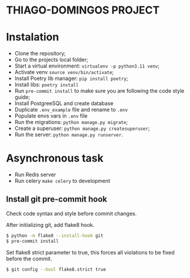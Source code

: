 # THIAGO-DOMINGOS PROJECT

# Instalation

- Clone the repository;
- Go to the projects local folder;
- Start a virtual environment: `virtualenv -p python3.11 venv`;
- Activate venv `source venv/bin/activate`;
- Install Poetry lib manager: `pip install poetry`;
- Install libs: `poetry install`
- Run `pre-commit install` to make sure you are following the code style guide;
- Install PostgreeSQL and create database
- Duplicate `.env_example` file and rename to `.env`
- Populate envs vars in `.env` file
- Run the migrations: `python manage.py migrate`;
- Create a superuser: `python manage.py createsuperuser`;
- Run the server: `python manage.py runserver`.

# Asynchronous task
- Run Redis server
- Run celery `make celery`  to development

## Install git pre-commit hook
Check code syntax and style before commit changes.

After initializing git, add flake8 hook.
```bash
$ python -m flake8 --install-hook git
$ pre-commit install
```

Set flake8 strict parameter to true, this forces all violations to be fixed
before the commit.
```bash
$ git config --bool flake8.strict true
```